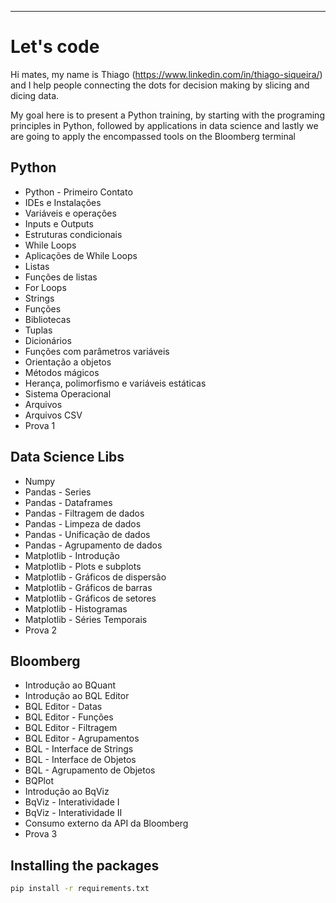  ****************************
Let's code
======================================
Hi mates, my name is Thiago (https://www.linkedin.com/in/thiago-siqueira/) and I help people connecting the dots for decision making by slicing and dicing data.

My goal here is to present a Python training, by starting with the programing principles in Python, followed by applications in data science and lastly we are going to apply the encompassed tools on the Bloomberg terminal

## Python
  - Python - Primeiro Contato
  - IDEs e Instalações
  - Variáveis e operações
  - Inputs e Outputs
  - Estruturas condicionais
  - While Loops
  - Aplicações de While Loops
  - Listas
  - Funções de listas
  - For Loops
  - Strings
  - Funções
  - Bibliotecas
  - Tuplas
  - Dicionários
  - Funções com parâmetros variáveis
  - Orientação a objetos
  - Métodos mágicos
  - Herança, polimorfismo e variáveis estáticas
  - Sistema Operacional
  - Arquivos
  - Arquivos CSV
  - Prova 1

## Data Science Libs
  - Numpy
  - Pandas - Series
  - Pandas - Dataframes
  - Pandas - Filtragem de dados
  - Pandas - Limpeza de dados
  - Pandas - Unificação de dados
  - Pandas - Agrupamento de dados
  - Matplotlib - Introdução
  - Matplotlib - Plots e subplots
  - Matplotlib - Gráficos de dispersão
  - Matplotlib - Gráficos de barras
  - Matplotlib - Gráficos de setores
  - Matplotlib - Histogramas
  - Matplotlib - Séries Temporais
  - Prova 2

## Bloomberg
  - Introdução ao BQuant
  - Introdução ao BQL Editor
  - BQL Editor - Datas
  - BQL Editor - Funções
  - BQL Editor - Filtragem
  - BQL Editor - Agrupamentos
  - BQL - Interface de Strings
  - BQL - Interface de Objetos
  - BQL - Agrupamento de Objetos
  - BQPlot
  - Introdução ao BqViz
  - BqViz - Interatividade I
  - BqViz - Interatividade II
  - Consumo externo da API da Bloomberg
  - Prova 3
  
## Installing the packages
```bash
pip install -r requirements.txt
```


